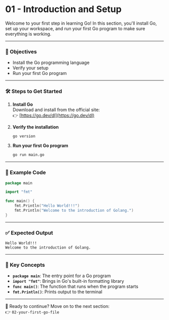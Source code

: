# 01 - Introduction and Setup

Welcome to your first step in learning Go! In this section, you'll install Go, set up your workspace, and run your first Go program to make sure everything is working.

---

### 🎯 Objectives

- Install the Go programming language
- Verify your setup
- Run your first Go program

---

### 🛠️ Steps to Get Started

1. **Install Go**  
   Download and install from the official site:  
   👉 [https://go.dev/dl](https://go.dev/dl)

2. **Verify the installation**
   ```bash
   go version
   ```

3. **Run your first Go program**
   ```bash
   go run main.go
   ```

---

### 📄 Example Code

```go
package main

import "fmt"

func main() {
    fmt.Println("Hello World!!!")
    fmt.Println("Welcome to the introduction of Golang.")
}
```

---

### ✅ Expected Output

```
Hello World!!!
Welcome to the introduction of Golang.
```

---

### 🧠 Key Concepts

- **`package main`**: The entry point for a Go program
- **`import "fmt"`**: Brings in Go's built-in formatting library
- **`func main()`**: The function that runs when the program starts
- **`fmt.Println()`**: Prints output to the terminal

---

🔁 Ready to continue? Move on to the next section:  
👉 `02-your-first-go-file`
```